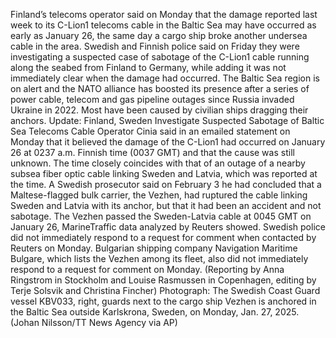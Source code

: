 Finland’s telecoms operator said on Monday that the damage reported last week to its C-Lion1 telecoms cable in the Baltic Sea may have occurred as early as January 26, the same day a cargo ship broke another undersea cable in the area.
Swedish and Finnish police said on Friday they were investigating a suspected case of sabotage of the C-Lion1 cable running along the seabed from Finland to Germany, while adding it was not immediately clear when the damage had occurred.
The Baltic Sea region is on alert and the NATO alliance has boosted its presence after a series of power cable, telecom and gas pipeline outages since Russia invaded Ukraine in 2022. Most have been caused by civilian ships dragging their anchors.
Update: Finland, Sweden Investigate Suspected Sabotage of Baltic Sea Telecoms Cable
Operator Cinia said in an emailed statement on Monday that it believed the damage of the C-Lion1 had occurred on January 26 at 0237 a.m. Finnish time (0037 GMT) and that the cause was still unknown.
The time closely coincides with that of an outage of a nearby subsea fiber optic cable linking Sweden and Latvia, which was reported at the time.
A Swedish prosecutor said on February 3 he had concluded that a Maltese-flagged bulk carrier, the Vezhen, had ruptured the cable linking Sweden and Latvia with its anchor, but that it had been an accident and not sabotage.
The Vezhen passed the Sweden-Latvia cable at 0045 GMT on January 26, MarineTraffic data analyzed by Reuters showed.
Swedish police did not immediately respond to a request for comment when contacted by Reuters on Monday.
Bulgarian shipping company Navigation Maritime Bulgare, which lists the Vezhen among its fleet, also did not immediately respond to a request for comment on Monday.
(Reporting by Anna Ringstrom in Stockholm and Louise Rasmussen in Copenhagen, editing by Terje Solsvik and Christina Fincher)
Photograph: The Swedish Coast Guard vessel KBV033, right, guards next to the cargo ship Vezhen is anchored in the Baltic Sea outside Karlskrona, Sweden, on Monday, Jan. 27, 2025. (Johan Nilsson/TT News Agency via AP)
